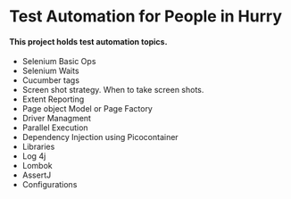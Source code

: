 # Test Automation for People in Hurry

#### This project holds test automation topics.

* Selenium Basic Ops
* Selenium Waits
* Cucumber tags
* Screen shot strategy. When to take screen shots.
* Extent Reporting
* Page object Model or  Page Factory
* Driver Managment
* Parallel Execution
* Dependency Injection using Picocontainer
* Libraries
* Log 4j
* Lombok
* AssertJ
* Configurations